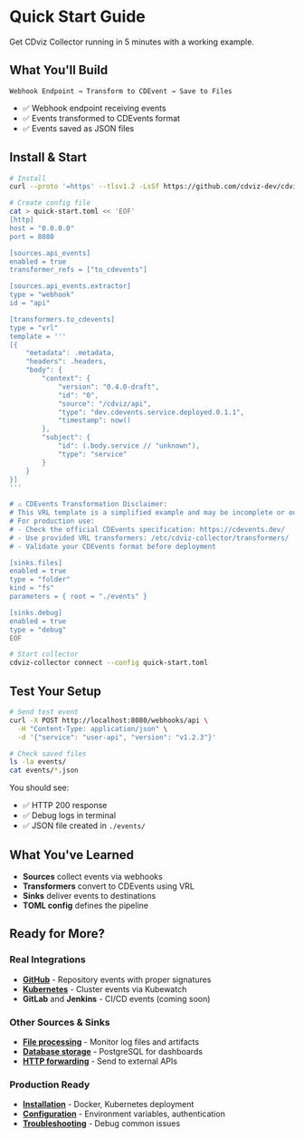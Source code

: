 # Quick Start Guide

Get CDviz Collector running in 5 minutes with a working example.

## What You'll Build

```
Webhook Endpoint → Transform to CDEvent → Save to Files
```

- ✅ Webhook endpoint receiving events
- ✅ Events transformed to CDEvents format
- ✅ Events saved as JSON files

## Install & Start

```bash
# Install
curl --proto '=https' --tlsv1.2 -LsSf https://github.com/cdviz-dev/cdviz-collector/releases/download/v0.6.4/cdviz-collector-installer.sh | sh

# Create config file
cat > quick-start.toml << 'EOF'
[http]
host = "0.0.0.0"
port = 8080

[sources.api_events]
enabled = true
transformer_refs = ["to_cdevents"]

[sources.api_events.extractor]
type = "webhook"
id = "api"

[transformers.to_cdevents]
type = "vrl"
template = '''
[{
    "metadata": .metadata,
    "headers": .headers,
    "body": {
        "context": {
            "version": "0.4.0-draft",
            "id": "0",
            "source": "/cdviz/api",
            "type": "dev.cdevents.service.deployed.0.1.1",
            "timestamp": now()
        },
        "subject": {
            "id": (.body.service // "unknown"),
            "type": "service"
        }
    }
}]
'''

# ⚠️ CDEvents Transformation Disclaimer:
# This VRL template is a simplified example and may be incomplete or outdated.
# For production use:
# - Check the official CDEvents specification: https://cdevents.dev/
# - Use provided VRL transformers: /etc/cdviz-collector/transformers/
# - Validate your CDEvents format before deployment

[sinks.files]
enabled = true
type = "folder"
kind = "fs"
parameters = { root = "./events" }

[sinks.debug]
enabled = true
type = "debug"
EOF

# Start collector
cdviz-collector connect --config quick-start.toml
```

## Test Your Setup

```bash
# Send test event
curl -X POST http://localhost:8080/webhooks/api \
  -H "Content-Type: application/json" \
  -d '{"service": "user-api", "version": "v1.2.3"}'

# Check saved files
ls -la events/
cat events/*.json
```

You should see:
- ✅ HTTP 200 response
- ✅ Debug logs in terminal
- ✅ JSON file created in `./events/`

## What You've Learned

- **Sources** collect events via webhooks
- **Transformers** convert to CDEvents using VRL
- **Sinks** deliver events to destinations
- **TOML config** defines the pipeline

## Ready for More?

### Real Integrations
- **[GitHub](./integrations/github.md)** - Repository events with proper signatures
- **[Kubernetes](./integrations/kubewatch.md)** - Cluster events via Kubewatch
- **GitLab** and **Jenkins** - CI/CD events (coming soon)

### Other Sources & Sinks
- **[File processing](./sources/opendal.md)** - Monitor log files and artifacts
- **[Database storage](./sinks/db.md)** - PostgreSQL for dashboards
- **[HTTP forwarding](./sinks/http.md)** - Send to external APIs

### Production Ready
- **[Installation](./install.md)** - Docker, Kubernetes deployment
- **[Configuration](./configuration.md)** - Environment variables, authentication
- **[Troubleshooting](./troubleshooting.md)** - Debug common issues